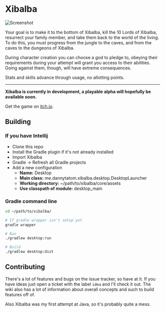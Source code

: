 # Xibalba

![Screenshot](https://img.itch.zone/aW1hZ2UvMTQ3NDExLzY3NDg2My5naWY=/347x500/zwB1Pb.gif)

Your goal is to make it to the bottom of Xibalba, kill the 10 Lords of Xibalba, resurrect your family member, and take them back to the world of the living. To do this, you must progress from the jungle to the caves, and from the caves to the dungeons of Xibalba.

During character creation you can choose a god to pledge to, obeying their requirements during your attempt will grant you access to their abilities. Going against them, though, will have extreme consequences.

Stats and skills advance through usage, no allotting points.

---

**Xibalba is currently in development, a playable alpha will hopefully be available soon.**

Get the game on [itch.io](https://locvst.itch.io/xibalba).

## Building

### If you have Intellij

- Clone this repo
- Install the Gradle plugin if it's not already installed
- Import Xibalba
- Gradle -> Refresh all Gradle projects
- Add a new configuration
    - **Name:** Desktop
    - **Main class:** me.dannytatom.xibalba.desktop.DesktopLauncher
    - **Working directory:** ~/path/to/xibalba/core/assets
    - **Use classpath of module:** desktop_main 

### Gradle command line

```zsh
cd ~/path/to/xibalba/

# If gradle wrapper isn't setup yet
gradle wrapper

# Run
./gradlew desktop:run

# Build
./gradlew desktop:dist
```

## Contributing

There's a lot of features and bugs on the issue tracker, so have at it. If you have ideas just open a ticket with the label `idea` and I'll check it out. The wiki also has a lot of information about overall concepts and such to build features off of.

Also Xibalba was my first attempt at Java, so it's probably quite a mess.